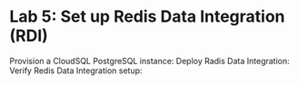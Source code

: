 # Lab 5: Set up Redis Data Integration (RDI)
Provision a CloudSQL PostgreSQL instance:
Deploy Radis Data Integration:
Verify Redis Data Integration setup:



